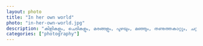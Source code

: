 ```yaml
---		
layout: photo
title: "In her own world"
photo: "in-her-own-world.jpg"
description: "കിളികളും, ചെടികളും, മരങ്ങളും, പുഴയും, മഞ്ഞും, തണുത്തകാറ്റും, ചറ്റൽമഴയും, പൂന്തോട്ടവും, നിറയെ ചിത്രശലഭങ്ങളും ഉള്ള അവളുടെ ചെറിയ ലോകം."
categories: ["photography"]
---
```


